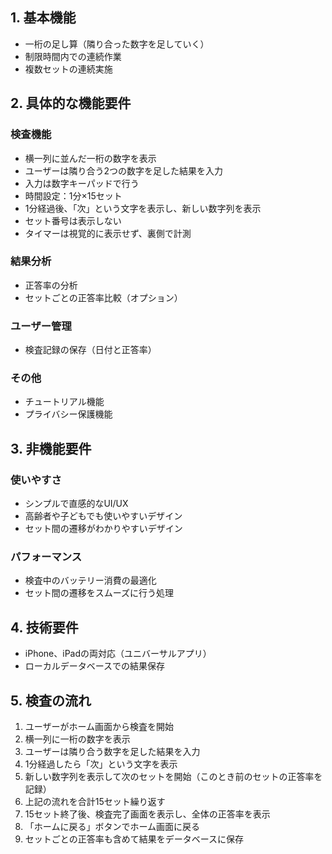 ## 1. 基本機能
- 一桁の足し算（隣り合った数字を足していく）
- 制限時間内での連続作業
- 複数セットの連続実施

## 2. 具体的な機能要件

### 検査機能
- 横一列に並んだ一桁の数字を表示
- ユーザーは隣り合う2つの数字を足した結果を入力
- 入力は数字キーパッドで行う
- 時間設定：1分×15セット
- 1分経過後、「次」という文字を表示し、新しい数字列を表示
- セット番号は表示しない
- タイマーは視覚的に表示せず、裏側で計測

### 結果分析
- 正答率の分析
- セットごとの正答率比較（オプション）

### ユーザー管理
- 検査記録の保存（日付と正答率）

### その他
- チュートリアル機能
- プライバシー保護機能

## 3. 非機能要件

### 使いやすさ
- シンプルで直感的なUI/UX
- 高齢者や子どもでも使いやすいデザイン
- セット間の遷移がわかりやすいデザイン

### パフォーマンス
- 検査中のバッテリー消費の最適化
- セット間の遷移をスムーズに行う処理

## 4. 技術要件
- iPhone、iPadの両対応（ユニバーサルアプリ）
- ローカルデータベースでの結果保存

## 5. 検査の流れ
1. ユーザーがホーム画面から検査を開始
2. 横一列に一桁の数字を表示
3. ユーザーは隣り合う数字を足した結果を入力
4. 1分経過したら「次」という文字を表示
5. 新しい数字列を表示して次のセットを開始（このとき前のセットの正答率を記録）
6. 上記の流れを合計15セット繰り返す
7. 15セット終了後、検査完了画面を表示し、全体の正答率を表示
8. 「ホームに戻る」ボタンでホーム画面に戻る
9. セットごとの正答率も含めて結果をデータベースに保存